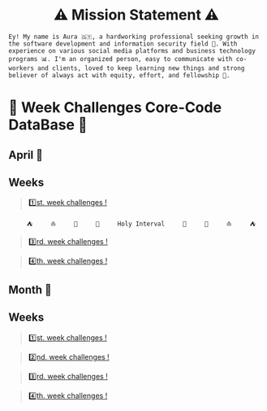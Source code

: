 <h1 align="center"> ⚠️ Mission Statement ⚠️ </h1>

`Ey! My name is Aura 🇬🇹, a hardworking professional seeking growth in the software development and information security field 🔐. With experience on various social media platforms and business technology programs 📊. I'm an organized person, easy to communicate with co-workers and clients, loved to keep learning new things and strong believer of always act with equity, effort, and fellowship 🌸.`

# 🎯 Week Challenges Core-Code DataBase 🚀
## April 📅
## Weeks

>[1️⃣st. week challenges !](April/week1.md)

`     ⛺     ⛵     🌴     🌊     Holy Interval     🌊     🌴     ⛵     ⛺`

>[3️⃣rd. week challenges !](April/week3.md)

>[4️⃣th. week challenges !](April/week4.md)


## Month 📅
## Weeks

>[1️⃣st. week challenges !](___/week1.md)

>[2️⃣nd. week challenges !](___/week2.md)

>[3️⃣rd. week challenges !](____/week3.md)

>[4️⃣th. week challenges !](____/week4.md)
